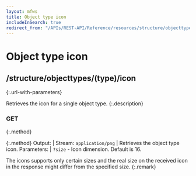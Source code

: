 ```yaml
---
layout: mfws
title: Object type icon
includeInSearch: true
redirect_from: "/APIs/REST-API/Reference/resources/structure/objecttypes/type/icon.html"
---
```


# Object type icon

## /structure/objecttypes/(type)/icon
{:.url-with-parameters}

Retrieves the icon for a single object type.
{:.description}

### GET
{:.method}

{:.method}
Output: | Stream: `application/png`
| Retrieves the object type icon. 
Parameters: | `?size` - Icon dimension. Default is 16.

The icons supports only certain sizes and the real size on the received icon in the response might differ from the specified size. 
{:.remark}